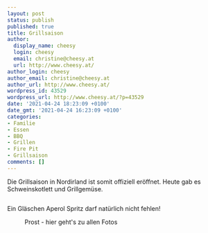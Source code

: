 ```yaml
---
layout: post
status: publish
published: true
title: Grillsaison
author:
  display_name: cheesy
  login: cheesy
  email: christine@cheesy.at
  url: http://www.cheesy.at/
author_login: cheesy
author_email: christine@cheesy.at
author_url: http://www.cheesy.at/
wordpress_id: 43529
wordpress_url: http://www.cheesy.at/?p=43529
date: '2021-04-24 18:23:09 +0100'
date_gmt: '2021-04-24 16:23:09 +0100'
categories:
- Familie
- Essen
- BBQ
- Grillen
- Fire Pit
- Grillsaison
comments: []
---
```

<!-- wp:paragraph -->
Die Grillsaison in Nordirland ist somit offiziell eröffnet. Heute gab es Schweinskotlett und Grillgemüse.
<!-- /wp:paragraph -->
<!-- wp:image {"id":43522} -->
<figure class="wp-block-image"><img src="{% link _fotos/leben-in-belfast/2021-2/bbq-saison/BBQ-006-2.jpg %}" alt="" class="wp-image-43522"></figure>
<!-- /wp:image -->
<!-- wp:paragraph -->
Ein Gläschen Aperol Spritz darf natürlich nicht fehlen!
<!-- /wp:paragraph -->
<!-- wp:image {"id":43518,"linkDestination":"custom"} -->
<figure class="wp-block-image"><a href="http://www.cheesy.at/fotos/leben-in-belfast/2021-2/bbq-saison/"><img src="{% link _fotos/leben-in-belfast/2021-2/bbq-saison/BBQ-002-2.jpg %}" alt="" class="wp-image-43518"></a><br>
<figcaption>Prost - hier geht's zu allen Fotos</figcaption>
</figure>
<!-- /wp:image -->
